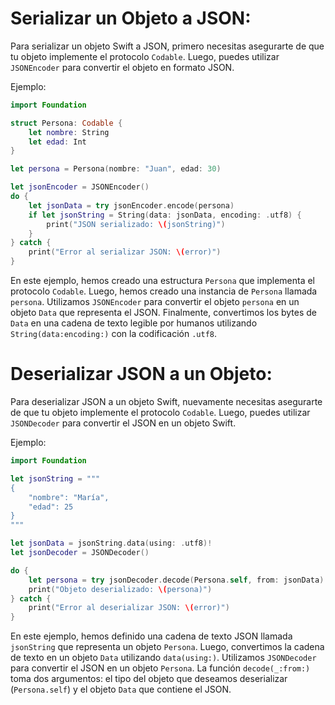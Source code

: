 # Serializar un Objeto a JSON:

Para serializar un objeto Swift a JSON, primero necesitas asegurarte de que tu objeto implemente el protocolo `Codable`. Luego, puedes utilizar `JSONEncoder` para convertir el objeto en formato JSON.

Ejemplo:

```swift
import Foundation

struct Persona: Codable {
    let nombre: String
    let edad: Int
}

let persona = Persona(nombre: "Juan", edad: 30)

let jsonEncoder = JSONEncoder()
do {
    let jsonData = try jsonEncoder.encode(persona)
    if let jsonString = String(data: jsonData, encoding: .utf8) {
        print("JSON serializado: \(jsonString)")
    }
} catch {
    print("Error al serializar JSON: \(error)")
}
```

En este ejemplo, hemos creado una estructura `Persona` que implementa el protocolo `Codable`. Luego, hemos creado una instancia de `Persona` llamada `persona`. Utilizamos `JSONEncoder` para convertir el objeto `persona` en un objeto `Data` que representa el JSON. Finalmente, convertimos los bytes de `Data` en una cadena de texto legible por humanos utilizando `String(data:encoding:)` con la codificación `.utf8`.

# Deserializar JSON a un Objeto:

Para deserializar JSON a un objeto Swift, nuevamente necesitas asegurarte de que tu objeto implemente el protocolo `Codable`. Luego, puedes utilizar `JSONDecoder` para convertir el JSON en un objeto Swift.

Ejemplo:

```swift
import Foundation

let jsonString = """
{
    "nombre": "María",
    "edad": 25
}
"""

let jsonData = jsonString.data(using: .utf8)!
let jsonDecoder = JSONDecoder()

do {
    let persona = try jsonDecoder.decode(Persona.self, from: jsonData)
    print("Objeto deserializado: \(persona)")
} catch {
    print("Error al deserializar JSON: \(error)")
}
```

En este ejemplo, hemos definido una cadena de texto JSON llamada `jsonString` que representa un objeto `Persona`. Luego, convertimos la cadena de texto en un objeto `Data` utilizando `data(using:)`. Utilizamos `JSONDecoder` para convertir el JSON en un objeto `Persona`. La función `decode(_:from:)` toma dos argumentos: el tipo del objeto que deseamos deserializar (`Persona.self`) y el objeto `Data` que contiene el JSON.
